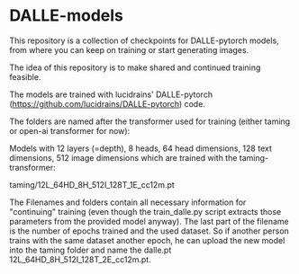 # DALLE-models

This repository is a collection of checkpoints for DALLE-pytorch models, from where you can keep on training or start generating images.

The idea of this repository is to make shared and continued training feasible.

The models are trained with lucidrains' DALLE-pytorch (https://github.com/lucidrains/DALLE-pytorch) code.

The folders are named after the transformer used for training (either taming or open-ai transformer for now):


Models with 12 layers (=depth), 8 heads, 64 head dimensions, 128 text dimensions, 512 image dimensions which are trained with the taming-transformer:

taming/12L_64HD_8H_512I_128T_1E_cc12m.pt

The Filenames and folders contain all necessary information for "continuing" training (even though the train_dalle.py script extracts those parameters from
the provided model anyway). The last part of the filename is the number of epochs trained and the used dataset. So if another person trains with the 
same dataset another epoch, he can upload the new model into the taming folder and name the dalle.pt 12L_64HD_8H_512I_128T_2E_cc12m.pt.
